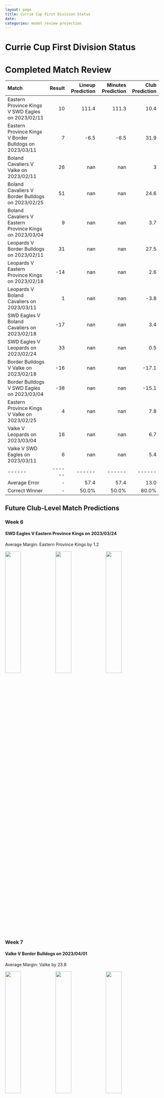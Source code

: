 ```yaml
---  
layout: page  
title: Currie Cup First Division Status  
date:   
categories: model review projection  
---
```

# Currie Cup First Division Status

# Completed Match Review


| Match                                                   |   Result |   Lineup Prediction |   Minutes Prediction |   Club Prediction |
|:--------------------------------------------------------|---------:|--------------------:|---------------------:|------------------:|
| Eastern Province Kings V SWD Eagles on 2023/02/11       |       10 |               111.4 |                111.3 |              10.4 |
| Eastern Province Kings V Border Bulldogs on 2023/03/11  |        7 |                -6.5 |                 -6.5 |              31.9 |
| Boland Cavaliers V Valke on 2023/02/11                  |       26 |               nan   |                nan   |               3   |
| Boland Cavaliers V Border Bulldogs on 2023/02/25        |       51 |               nan   |                nan   |              24.6 |
| Boland Cavaliers V Eastern Province Kings on 2023/03/04 |        9 |               nan   |                nan   |               3.7 |
| Leopards V Border Bulldogs on 2023/02/11                |       31 |               nan   |                nan   |              27.5 |
| Leopards V Eastern Province Kings on 2023/02/18         |      -14 |               nan   |                nan   |               2.6 |
| Leopards V Boland Cavaliers on 2023/03/11               |        1 |               nan   |                nan   |              -3.8 |
| SWD Eagles V Boland Cavaliers on 2023/02/18             |      -17 |               nan   |                nan   |               3.4 |
| SWD Eagles V Leopards on 2023/02/24                     |       33 |               nan   |                nan   |               0.5 |
| Border Bulldogs V Valke on 2023/02/18                   |      -16 |               nan   |                nan   |             -17.1 |
| Border Bulldogs V SWD Eagles on 2023/03/04              |      -38 |               nan   |                nan   |             -15.1 |
| Eastern Province Kings V Valke on 2023/02/25            |        4 |               nan   |                nan   |               7.8 |
| Valke V Leopards on 2023/03/04                          |       16 |               nan   |                nan   |               6.7 |
| Valke V SWD Eagles on 2023/03/11                        |        6 |               nan   |                nan   |               5.4 |
| ------ | ------ | ------ | ------ | ------ |
| Average Error |       - | 57.4 | 57.4 | 13.0 |
| Correct Winner |       - | 50.0% | 50.0% | 80.0% |


## Future Club-Level Match Predictions

### Week 6

#### SWD Eagles V Eastern Province Kings on 2023/03/24


Average Margin: Eastern Province Kings by 1.2

<p float="left">
<img src="plots/performances_SWD Eagles_V_Eastern Province Kings_6.png" width="32%" />
<img src="plots/resultbar_SWD Eagles_V_Eastern Province Kings_6.png" width="32%" />
<img src="plots/spreads_SWD Eagles_V_Eastern Province Kings_6.png" width="32%" />
</p>

### Week 7

#### Valke V Border Bulldogs on 2023/04/01


Average Margin: Valke by 23.8

<p float="left">
<img src="plots/performances_Valke_V_Border Bulldogs_7.png" width="32%" />
<img src="plots/resultbar_Valke_V_Border Bulldogs_7.png" width="32%" />
<img src="plots/spreads_Valke_V_Border Bulldogs_7.png" width="32%" />
</p>

### Week 8

#### SWD Eagles V Valke on 2023/04/14


Average Margin: SWD Eagles by 2.1

<p float="left">
<img src="plots/performances_SWD Eagles_V_Valke_8.png" width="32%" />
<img src="plots/resultbar_SWD Eagles_V_Valke_8.png" width="32%" />
<img src="plots/spreads_SWD Eagles_V_Valke_8.png" width="32%" />
</p>

#### Eastern Province Kings V Leopards on 2023/04/15


Average Margin: Eastern Province Kings by 10.6

<p float="left">
<img src="plots/performances_Eastern Province Kings_V_Leopards_8.png" width="32%" />
<img src="plots/resultbar_Eastern Province Kings_V_Leopards_8.png" width="32%" />
<img src="plots/spreads_Eastern Province Kings_V_Leopards_8.png" width="32%" />
</p>

### Week 9

#### Valke V Boland Cavaliers on 2023/04/22


Average Margin: Boland Cavaliers by 1.9

<p float="left">
<img src="plots/performances_Valke_V_Boland Cavaliers_9.png" width="32%" />
<img src="plots/resultbar_Valke_V_Boland Cavaliers_9.png" width="32%" />
<img src="plots/spreads_Valke_V_Boland Cavaliers_9.png" width="32%" />
</p>

#### Leopards V SWD Eagles on 2023/04/22


Average Margin: Leopards by 1.1

<p float="left">
<img src="plots/performances_Leopards_V_SWD Eagles_9.png" width="32%" />
<img src="plots/resultbar_Leopards_V_SWD Eagles_9.png" width="32%" />
<img src="plots/spreads_Leopards_V_SWD Eagles_9.png" width="32%" />
</p>

### Week 10

#### SWD Eagles V Border Bulldogs on 2023/04/28


Average Margin: SWD Eagles by 22.5

<p float="left">
<img src="plots/performances_SWD Eagles_V_Border Bulldogs_10.png" width="32%" />
<img src="plots/resultbar_SWD Eagles_V_Border Bulldogs_10.png" width="32%" />
<img src="plots/spreads_SWD Eagles_V_Border Bulldogs_10.png" width="32%" />
</p>

#### Boland Cavaliers V Leopards on 2023/04/29


Average Margin: Boland Cavaliers by 11.9

<p float="left">
<img src="plots/performances_Boland Cavaliers_V_Leopards_10.png" width="32%" />
<img src="plots/resultbar_Boland Cavaliers_V_Leopards_10.png" width="32%" />
<img src="plots/spreads_Boland Cavaliers_V_Leopards_10.png" width="32%" />
</p>

### Week 11

#### Eastern Province Kings V Boland Cavaliers on 2023/05/13


Average Margin: Eastern Province Kings by 1.7

<p float="left">
<img src="plots/performances_Eastern Province Kings_V_Boland Cavaliers_11.png" width="32%" />
<img src="plots/resultbar_Eastern Province Kings_V_Boland Cavaliers_11.png" width="32%" />
<img src="plots/spreads_Eastern Province Kings_V_Boland Cavaliers_11.png" width="32%" />
</p>

### Week 13

#### Leopards V Valke on 2023/06/03


Average Margin: Valke by 0.1

<p float="left">
<img src="plots/performances_Leopards_V_Valke_13.png" width="32%" />
<img src="plots/resultbar_Leopards_V_Valke_13.png" width="32%" />
<img src="plots/spreads_Leopards_V_Valke_13.png" width="32%" />
</p>

### Week 12

#### Boland Cavaliers V SWD Eagles on 2023/05/20


Average Margin: Boland Cavaliers by 9.2

<p float="left">
<img src="plots/performances_Boland Cavaliers_V_SWD Eagles_12.png" width="32%" />
<img src="plots/resultbar_Boland Cavaliers_V_SWD Eagles_12.png" width="32%" />
<img src="plots/spreads_Boland Cavaliers_V_SWD Eagles_12.png" width="32%" />
</p>

#### Valke V Eastern Province Kings on 2023/05/20


Average Margin: Eastern Province Kings by 0.4

<p float="left">
<img src="plots/performances_Valke_V_Eastern Province Kings_12.png" width="32%" />
<img src="plots/resultbar_Valke_V_Eastern Province Kings_12.png" width="32%" />
<img src="plots/spreads_Valke_V_Eastern Province Kings_12.png" width="32%" />
</p>
